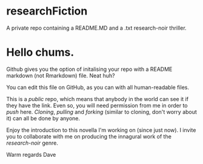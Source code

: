 # researchFiction
A private repo containing a README.MD and a .txt research-noir thriller.

# Hello chums.

Github gives you the option of initalising your repo with a README markdown (not Rmarkdown) file. Neat huh?

You can edit this file on GitHub, as you can with all human-readable files. 

This is a *public* repo, which means that anybody in the world can see it if they have the link. Even so, you will need permission from me in order to _push_ here. _Cloning_, _pulling_ and _forking_ (similar to cloning, don't worry about it) can all be done by anyone. 

Enjoy the introduction to this novella I'm working on (since just now). I invite you to collaborate with me on producing the innagural work of the _research-noir_ genre. 

Warm regards
Dave
